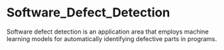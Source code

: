 # Software_Defect_Detection
Software defect detection is an application area that employs machine learning models for automatically identifying defective parts in programs.
